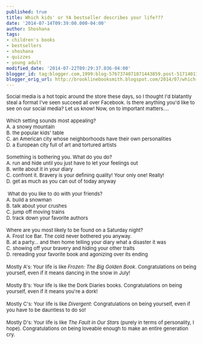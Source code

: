 ```yaml
---
published: true
title: Which kids' or YA bestseller describes your life???
date: '2014-07-14T09:39:00.000-04:00'
author: Shoshana
tags:
- children's books
- bestsellers
- shoshana
- quizzes
- young adult
modified_date: '2014-07-22T09:29:37.036-04:00'
blogger_id: tag:blogger.com,1999:blog-5767374071871443859.post-5171401190515683262
blogger_orig_url: http://brooklinebooksmith.blogspot.com/2014/07/which-kids-or-ya-bestseller-describes.html
---
```


<span style="font-size: small;">Social media is a hot topic around the store these days, so I thought I'd blatantly steal a format I've seen succeed all over Facebook. Is there anything you'd like to see on our social media? Let us know! Now, on to important matters....</span><br /><span style="font-size: small;"><br />Which setting sounds most appealing?</span><br /><span style="font-size: small;">A. a snowy mountain</span><br /><span style="font-size: small;">B. the popular kids' table</span><br /><span style="font-size: small;">C. an American city whose neighborhoods have their own personalities</span><br /><span style="font-size: small;">D. a European city full of art and tortured artists</span><br /><span style="font-size: small;"><br /></span><span style="font-size: small;">Something is bothering you. What do you do?</span><br /><span style="font-size: small;">A. run and hide until you just have to let your feelings out</span><br /><span style="font-size: small;">B. write about it in your diary</span><br /><span style="font-size: small;">C. confront it. Bravery is your defining quality! Your only one! Really!</span><br /><span style="font-size: small;">D. get as much as you can out of today anyway</span><br /><br /><span style="font-size: small;">&nbsp;What do you like to do with your friends?</span><br /><span style="font-size: small;">A. build a snowman</span><br /><span style="font-size: small;">B. talk about your crushes</span><br /><span style="font-size: small;">C. jump off moving trains</span><br /><span style="font-size: small;">D. track down your favorite authors</span><span style="font-size: small;"></span><br /><span style="font-size: small;"><br /></span><span style="font-size: small;">Where are you most likely to be found on a Saturday night?</span><br /><span style="font-size: small;">A. Frost Ice Bar. The cold never bothered you anyway.</span><br /><span style="font-size: small;">B. at a party... and then home telling your diary what a disaster it was</span><br /><span style="font-size: small;">C. showing off your bravery and hiding your other traits</span><br /><span style="font-size: small;">D. </span><span style="font-size: xx-small;"><span style="font-size: x-small;"><span style="font-size: small;">rereading your favorite book and agonizing over its ending&nbsp;</span></span></span><br /><br /><span style="font-size: xx-small;"><span style="font-size: x-small;"><span style="font-size: small;">Mostly A's: Your life is like <i>Frozen: The Big Golden Book</i>. Congratulations on being yourself, even if it means dancing in the snow in July!&nbsp;</span></span></span><br /><br /><span style="font-size: xx-small;"><span style="font-size: x-small;"><span style="font-size: small;">Mostly B's: Your life is like the Dork Diaries books. Congratulations on being yourself, even if it means you're a dork!</span></span></span><br /><br /><span style="font-size: xx-small;"><span style="font-size: x-small;"><span style="font-size: small;">Mostly C's: Your life is like <i>Divergent</i>: Congratulations on being yourself, even if you have to be dauntless to do so!</span></span></span><br /><br /><span style="font-size: xx-small;"><span style="font-size: x-small;"><span style="font-size: small;">Mostly D's: Your life is like <i>The Fault in Our Stars</i> (purely in terms of personality, I hope). Congratulations on being loveable enough to make an entire generation cry.&nbsp;</span> </span></span>